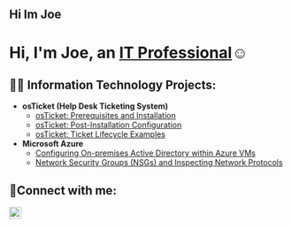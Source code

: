 ## Hi Im Joe
<h1>Hi, I'm Joe, an <a href="https://linkedin.com/in/Josh">IT Professional</a>☺</h1>

<h2>👨‍💻 Information Technology Projects:</h2>

- <b>osTicket (Help Desk Ticketing System)</b>
  - [osTicket: Prerequisites and Installation](https://github.com/joejordan241/osticket-prereqs)
  - [osTicket: Post-Installation Configuration](https://github.com/joejordan241/post-install-config)
  - [osTicket: Ticket Lifecycle Examples](https://github.com/joejordan241/ticket-lifecycle)
- <b>Microsoft Azure</b>
  - [Configuring On-premises Active Directory within Azure VMs](https://github.com/joejordan241/configure-ad)
  - [Network Security Groups (NSGs) and Inspecting Network Protocols](https://github.com/joejordan241/azure-network-protocols)

<h2>🤳Connect with me:</h2>


[<img align="left" alt="Josh | LinkedIn" width="22px" src="https://cdn.jsdelivr.net/npm/simple-icons@v3/icons/linkedin.svg" />][linkedin]




[linkedin]: www.linkedin.com/in/joseph-j-jordan
<!--
**joejordan241/joejordan241** is a ✨ _special_ ✨ repository because its `README.md` (this file) appears on your GitHub profile.

Here are some ideas to get you started:

- 🔭 I’m currently working on ...
- 🌱 I’m currently learning ...
- 👯 I’m looking to collaborate on ...
- 🤔 I’m looking for help with ...
- 💬 Ask me about ...
- 📫 How to reach me: ...
- 😄 Pronouns: ...
- ⚡ Fun fact: ...
-->

